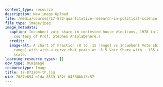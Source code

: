 ```yaml
---
content_type: resource
description: New image Upload
file: /media/courses/17-872-quantitative-research-in-political-science-and-public-policy-spring-2004/7087e894b1da8539182f04580bb13c57_17-872s04-th.jpg
file_type: image/jpeg
image_metadata:
  caption: Incumbent vote share in contested house elections, 1978 to 2000. (Image
    courtesy of Prof. Stephen Ansolabehere.)
  credit: ''
  image-alt: A chart of Fraction (0 to .15 range) vs Incumbent Vote Share (.2 to 1
    range) with with a curve that peaks at ~6.5 Vote Share with ~.135 on the Fraction
    scale.
learning_resource_types: []
ocw_type: OCWImage
resourcetype: Image
title: 17-872s04-th.jpg
uid: 7087e894-b1da-8539-182f-04580bb13c57
---
```

